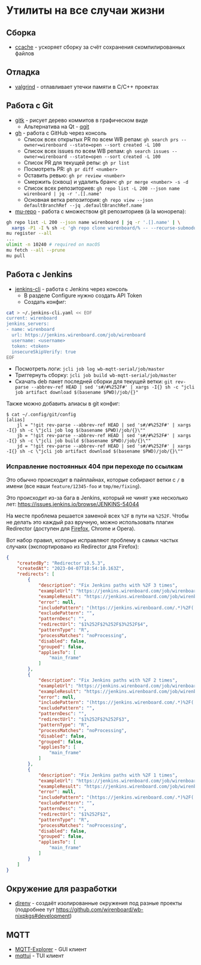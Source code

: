 Утилиты на все случаи жизни
===========================

Сборка
------

 * [ccache](https://ccache.dev/) - ускоряет сборку за счёт сохранения скомпилированных файлов

Отладка
-------

 * [valgrind](https://valgrind.org/) - отлавливает утечки памяти в С/С++ проектах

Работа с Git
------------

  * [gitk](https://git-scm.com/docs/gitk/) - рисует дерево коммитов в графическом виде
    * Альтернатива на Qt - [qgit](https://github.com/tibirna/qgit)
  * [gh](https://cli.github.com/) - работа с GitHub через консоль
    * Список всех открытых PR по всем WB репам: `gh search prs --owner=wirenboard --state=open --sort created -L 100`
    * Список всех issues по всем WB репам: `gh search issues --owner=wirenboard --state=open --sort created -L 100`
    * Список PR для текущей репы: `gh pr list`
    * Посмотреть PR: `gh pr diff <number>`
    * Оставить ревью: `gh pr review <number>`
    * Смержить (сквош) и удалить бранч: `gh pr merge <number> -s -d`
    * Список всех репозиториев: `gh repo list -L 200 --json name wirenboard | jq -r '.[].name'`
    * Основная ветка репозитория: `gh repo view --json defaultBranchRef --jq .defaultBranchRef.name`
  * [mu-repo](https://fabioz.github.io/mu-repo/) - работа с множеством git репозиториев (à la монорепа):
```sh
gh repo list -L 200 --json name wirenboard | jq -r '.[].name' | \
  xargs -P1 -I % sh -c 'gh repo clone wirenboard/% -- --recurse-submodules'
mu register --all
...
ulimit -n 10240 # required on macOS
mu fetch --all --prune
mu pull
```

Работа с Jenkins
----------------

 * [jenkins-cli](https://github.com/jenkins-zh/jenkins-cli) - работа с Jenkins через консоль
   * В разделе Configure нужно создать API Token
   * Создать конфиг:
```sh
cat > ~/.jenkins-cli.yaml << EOF
current: wirenboard
jenkins_servers:
- name: wirenboard
  url: https://jenkins.wirenboard.com/job/wirenboard
  username: <username>
  token: <token>
  insecureSkipVerify: true
EOF
```
   * Посмотреть логи: `jcli job log wb-mqtt-serial/job/master`
   * Триггернуть сборку: `jcli job build wb-mqtt-serial/job/master`
   * Скачать deb пакет последней сборки для текущей ветки: `git rev-parse --abbrev-ref HEAD | sed 's#/#%252F#' | xargs -I{} sh -c "jcli job artifact download $(basename $PWD)/job/{}"`

Также можно добавить алиасы в git конфиг:
```
$ cat ~/.config/git/config
[alias]
	jl = "!git rev-parse --abbrev-ref HEAD | sed 's#/#%252F#' | xargs -I{} sh -c \"jcli job log $(basename $PWD)/job/{}\""
	jb = "!git rev-parse --abbrev-ref HEAD | sed 's#/#%252F#' | xargs -I{} sh -c \"jcli job build $(basename $PWD)/job/{}\""
	jd = "!git rev-parse --abbrev-ref HEAD | sed 's#/#%252F#' | xargs -I{} sh -c \"jcli job artifact download $(basename $PWD)/job/{}\""
```

### Исправление постоянных 404 при переходе по ссылкам

Это обычно происходит в пайплайнах, которые собирают ветки с `/` в имени
(все наши `feature/12345-foo` и `tmp/me/fixing`).

Это происходит из-за бага в Jenkins, который не чинят уже несколько лет:
https://issues.jenkins.io/browse/JENKINS-54044

На месте проблема решается заменой всех `%2F` в пути на `%252F`.
Чтобы не делать это каждый раз вручную, можно использовать плагин Redirector
(доступен для [Firefox](https://addons.mozilla.org/ru/firefox/addon/redirector/),
Chrome и Opera).

Вот набор правил, которые исправляют проблему в самых частых случаях
(экспортировано из Redirector для Firefox):

```json
{
    "createdBy": "Redirector v3.5.3",
    "createdAt": "2023-04-07T18:54:10.163Z",
    "redirects": [
        {
            "description": "Fix Jenkins paths with %2F 3 times",
            "exampleUrl": "https://jenkins.wirenboard.com/job/wirenboard/job/wb-mqtt-serial/job/release%2Fwb-2304%2Fstretch%2Ffoobar/",
            "exampleResult": "https://jenkins.wirenboard.com/job/wirenboard/job/wb-mqtt-serial/job/release%252Fwb-2304%252Fstretch%252Ffoobar/",
            "error": null,
            "includePattern": "(https://jenkins.wirenboard.com/.*)%2F(.*)%2F(.*)%2F(.*)",
            "excludePattern": "",
            "patternDesc": "",
            "redirectUrl": "$1%252F$2%252F$3%252F$4",
            "patternType": "R",
            "processMatches": "noProcessing",
            "disabled": false,
            "grouped": false,
            "appliesTo": [
                "main_frame"
            ]
        },
        {
            "description": "Fix Jenkins paths with %2F 2 times",
            "exampleUrl": "https://jenkins.wirenboard.com/job/wirenboard/job/wb-mqtt-serial/job/release%2Fwb-2304%2Fstretch/",
            "exampleResult": "https://jenkins.wirenboard.com/job/wirenboard/job/wb-mqtt-serial/job/release%252Fwb-2304%252Fstretch/",
            "error": null,
            "includePattern": "(https://jenkins.wirenboard.com/.*)%2F(.*)%2F(.*)",
            "excludePattern": "",
            "patternDesc": "",
            "redirectUrl": "$1%252F$2%252F$3",
            "patternType": "R",
            "processMatches": "noProcessing",
            "disabled": false,
            "grouped": false,
            "appliesTo": [
                "main_frame"
            ]
        },
        {
            "description": "Fix Jenkins paths with %2F 1 times",
            "exampleUrl": "https://jenkins.wirenboard.com/job/wirenboard/job/wb-mqtt-serial/job/release%2Fwb-2304/",
            "exampleResult": "https://jenkins.wirenboard.com/job/wirenboard/job/wb-mqtt-serial/job/release%2Fwb-2304/",
            "error": null,
            "includePattern": "(https://jenkins.wirenboard.com/.*)%2F(.*)",
            "excludePattern": "",
            "patternDesc": "",
            "redirectUrl": "$1%252F$2",
            "patternType": "R",
            "processMatches": "noProcessing",
            "disabled": false,
            "grouped": false,
            "appliesTo": [
                "main_frame"
            ]
        }
    ]
}
```


Окружение для разработки
------------------------

 * [direnv](https://direnv.net/) - создаёт изолированные окружения под разные проекты (подробнее тут https://github.com/wirenboard/wb-nixpkgs#development)

MQTT
----

 * [MQTT-Explorer](https://github.com/thomasnordquist/MQTT-Explorer) - GUI клиент
 * [mqttui](https://github.com/EdJoPaTo/mqttui) - TUI клиент
